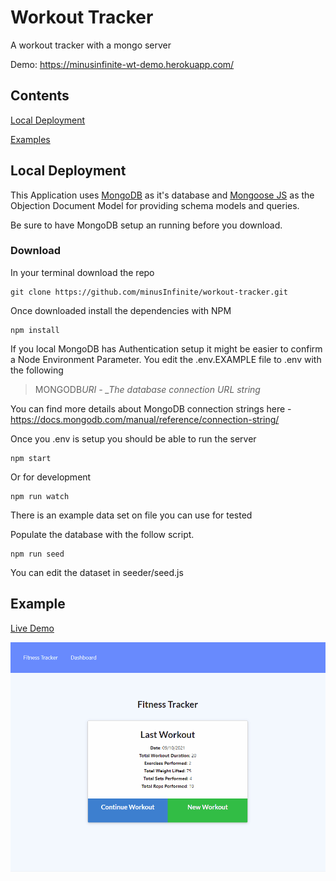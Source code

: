 # Workout Tracker

A workout tracker with a mongo server

Demo: <https://minusinfinite-wt-demo.herokuapp.com/>

## Contents

[Local Deployment](#local-deployment)

[Examples](#examples)

## Local Deployment

This Application uses [MongoDB](https://www.mongodb.com/) as it's database and
[Mongoose JS](https://mongoosejs.com/) as the Objection Document Model for providing schema models and queries.

Be sure to have MongoDB setup an running before you download.

### Download

In your terminal download the repo

```terminal
git clone https://github.com/minusInfinite/workout-tracker.git
```

Once downloaded install the dependencies with NPM

```terminal
npm install
```

If you local MongoDB has Authentication setup it might be easier to confirm a Node Environment Parameter. You edit the .env.EXAMPLE file to .env with the following

> MONGODB*URI - \_The database connection URL string*

You can find more details about MongoDB connection strings here - https://docs.mongodb.com/manual/reference/connection-string/

Once you .env is setup you should be able to run the server

```terminal
npm start
```

Or for development

```terminal
npm run watch
```

There is an example data set on file you can use for tested

Populate the database with the follow script.

```terminal
npm run seed
```

You can edit the dataset in seeder/seed.js

## Example

[Live Demo](https://minusinfinite-wt-demo.herokuapp.com/)

![Animated Demo GIF](/md/workout-demo.gif)
